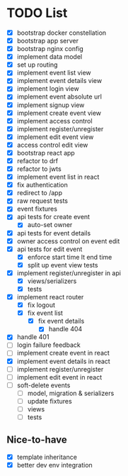 # TODO List

- [x] bootstrap docker constellation
- [x] bootstrap app server
- [x] bootstrap nginx config
- [x] implement data model
- [x] set up routing
- [x] implement event list view
- [x] implement event details view
- [x] implement login view
- [x] implement event absolute url
- [x] implement signup view
- [x] implement create event view
- [x] implement access control
- [x] implement register/unregister
- [x] implement edit event view
- [x] access control edit view
- [x] bootstrap react app
- [x] refactor to drf
- [x] refactor to jwts
- [x] implement event list in react
- [x] fix authentication
- [x] redirect to /app
- [x] raw request tests
- [x] event fixtures
- [x] api tests for create event
  - [x] auto-set owner
- [x] api tests for event details
- [x] owner access control on event edit
- [x] api tests for edit event
  - [x] enforce start time lt end time
  - [x] split up event view tests
- [x] implement register/unregister in api
  - [x] views/serializers
  - [x] tests
- [x] implement react router
  - [x] fix logout
  - [x] fix event list
    - [x] fix event details
      - [x] handle 404
- [x] handle 401
- [ ] login failure feedback
- [ ] implement create event in react
- [x] implement event details in react
- [ ] implement register/unregister
- [ ] implement edit event in react
- [ ] soft-delete events
  - [ ] model, migration & serializers
  - [ ] update fixtures
  - [ ] views
  - [ ] tests

## Nice-to-have

- [x] template inheritance
- [x] better dev env integration
